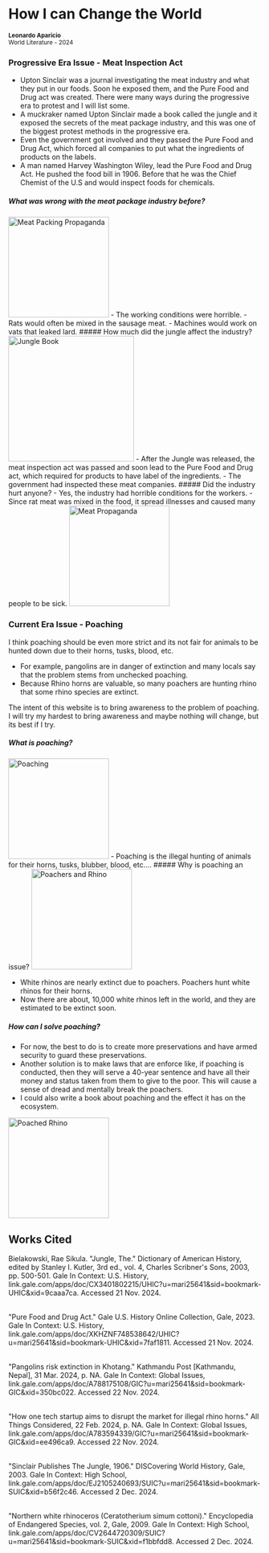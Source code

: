 # How I can Change the World
<small>**Leonardo Aparicio**</small>  
<small>World Literature - 2024</small>  

### Progressive Era Issue - Meat Inspection Act

- Upton Sinclair was a journal investigating the meat industry and what they put in our foods. Soon he exposed them, and the Pure Food and Drug act was created.
There were many ways during the progressive era to protest and I will list some.
- A muckraker named Upton Sinclair made a book called the jungle and it exposed the secrets of the meat package industry, and this was one of the biggest protest methods in the progressive era. 
- Even the government got involved and they passed the Pure Food and Drug Act, which forced all companies to put what the ingredients of products on the labels.
- A man named Harvey Washington Wiley, lead the Pure Food and Drug Act. He pushed the food bill in 1906. Before that he was the Chief Chemist of the U.S and would inspect foods for chemicals.

##### What was wrong with the meat package industry before?  
<img src="https://static01.nyt.com/images/2018/10/21/books/review/21schlosser/21schlosser-articleLarge.jpg?quality=75&auto=webp&disable=upscale" alt="Meat Packing Propaganda" width="200" />  
- The working conditions were horrible.
- Rats would often be mixed in the sausage meat.
- Machines would work on vats that leaked lard.
##### How much did the jungle affect the industry?  

<img src="https://upload.wikimedia.org/wikipedia/commons/thumb/4/4a/The_Jungle_%281906%29_cover.jpg/1200px-The_Jungle_%281906%29_cover.jpg" alt="Jungle Book" width="250" />  
- After the Jungle was released, the meat inspection act was passed and soon lead to the Pure Food and Drug act, which required for products to have label of the ingredients.
- The government had inspected these meat companies.
##### Did the industry hurt anyone?  
- Yes, the industry had horrible conditions for the workers.
- Since rat meat was mixed in the food, it spread illnesses and caused many people to be sick.

<img src="https://www.docsteach.org/images/documents/2657925/orig_2657925_10236.jpg" alt="Meat Propaganda" width="200" />  

### Current Era Issue - Poaching
I think poaching should be even more strict and its not fair for animals to be hunted down due to their horns, tusks, blood, etc.
- For example, pangolins are in danger of extinction and many locals say that the problem stems from unchecked poaching.
- Because Rhino horns are valuable, so many poachers are hunting rhino that some rhino species are extinct.

The intent of this website is to bring awareness to the problem of poaching. I will try my hardest to bring awareness and maybe nothing will change, but its best if I try.

##### What is poaching?  

<img src="https://panthera.org/sites/default/files/blog-post-images/Panthera_Poaching.jpg" alt="Poaching" width="200" />  
- Poaching is the illegal hunting of animals for their horns, tusks, blubber, blood, etc.…
##### Why is poaching an issue?  

<img src="https://static01.nyt.com/images/2018/01/09/science/09SCI-RHINO1/09SCI-RHINO1-superJumbo.jpg" alt="Poachers and Rhino" width="200" />  

- White rhinos are nearly extinct due to poachers. Poachers hunt white rhinos for their horns.
- Now there are about, 10,000 white rhinos left in the world, and they are estimated to be extinct soon.
##### How can I solve poaching?  
- For now, the best to do is to create more preservations and have armed security to guard these preservations.
- Another solution is to make laws that are enforce like, if poaching is conducted, then they will serve a 40-year sentence and have all their money and status taken from them to give to the poor. This will cause a sense of dread and mentally break the poachers.
- I could also write a book about poaching and the effect it has on the ecosystem. 

<img src="https://science.time.com/wp-content/uploads/sites/12/2014/01/141301-black-rhino-poaching.jpg?w=598" alt="Poached Rhino" width="200" />  

## Works Cited  

Bielakowski, Rae Sikula. "Jungle, The." Dictionary of American History, edited by Stanley I. Kutler, 3rd ed., vol. 4, Charles Scribner's Sons, 2003, pp. 500-501. Gale In Context: U.S. History, link.gale.com/apps/doc/CX3401802215/UHIC?u=mari25641&sid=bookmark-UHIC&xid=9caaa7ca. Accessed 21 Nov. 2024.  
<br />

"Pure Food and Drug Act." Gale U.S. History Online Collection, Gale, 2023. Gale In Context: U.S. History, link.gale.com/apps/doc/XKHZNF748538642/UHIC?u=mari25641&sid=bookmark-UHIC&xid=7faf1811. Accessed 21 Nov. 2024.  
<br />

"Pangolins risk extinction in Khotang." Kathmandu Post [Kathmandu, Nepal], 31 Mar. 2024, p. NA. Gale In Context: Global Issues, link.gale.com/apps/doc/A788175108/GIC?u=mari25641&sid=bookmark-GIC&xid=350bc022. Accessed 22 Nov. 2024.  
<br />

"How one tech startup aims to disrupt the market for illegal rhino horns." All Things Considered, 22 Feb. 2024, p. NA. Gale In Context: Global Issues, link.gale.com/apps/doc/A783594339/GIC?u=mari25641&sid=bookmark-GIC&xid=ee496ca9. Accessed 22 Nov. 2024.  
<br />

"Sinclair Publishes The Jungle, 1906." DISCovering World History, Gale, 2003. Gale In Context: High School, link.gale.com/apps/doc/EJ2105240693/SUIC?u=mari25641&sid=bookmark-SUIC&xid=b56f2c46. Accessed 2 Dec. 2024.  
<br />

"Northern white rhinoceros (Ceratotherium simum cottoni)." Encyclopedia of Endangered Species, vol. 2, Gale, 2009. Gale In Context: High School, link.gale.com/apps/doc/CV2644720309/SUIC?u=mari25641&sid=bookmark-SUIC&xid=f1bbfdd8. Accessed 2 Dec. 2024.  
<br />

